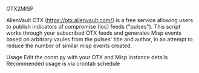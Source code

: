 OTX2MISP

AlienVault OTX (https://otx.alienvault.com/) is a free service allowing users to publish indicators of compromise (Ioc) feeds ("pulses").
This script works through your subscribed OTX feeds and generates Misp events based on arbitrary vaules from the pulses' title and author, in an attempt to reduce the number of similar misp events created.

Usage
Edit the const.py with your OTX and Misp instance details
Recommended usage is via crontab schedule

